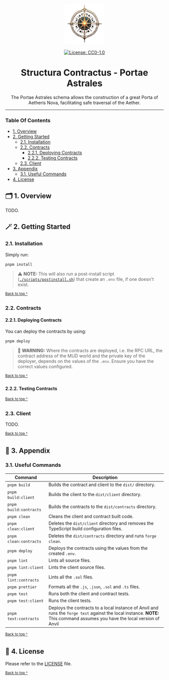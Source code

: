 <div align="center">
  <a href="https://aetherisnova.org">
    <img alt="An ornate golden compass surrounded by orbs" src="../../docs/images/emblem@128x128.png" height="128" />
  </a>
</div>

<div align="center">

[![License: CC0-1.0](https://img.shields.io/badge/License-CC0_1.0-brightgreen.svg)](./LICENSE)

</div>

<h1 align="center">
  Structura Contractus - Portae Astrales
</h1>

<p align="center">
  The Portae Astrales schema allows the construction of a great Porta of Aetheris Nova, facilitating safe traversal of the Aether.
</p>

---

### Table Of Contents

* [1. Overview](#-1-overview)
* [2. Getting Started](#-2-getting-started)
  - [2.1. Installation](#21-installation)
  - [2.2. Contracts](#22-contracts)
    - [2.2.1. Deploying Contracts](#221-deploying-contracts)
    - [2.2.2. Testing Contracts](#222-testing-contracts)
  - [2.3. Client](#23-client)
* [3. Appendix](#-3-appendix)
  - [3.1. Useful Commands](#31-useful-commands)
* [4. License](#-4-license)

## 🗂️ 1. Overview

TODO.

## 🪄 2. Getting Started

### 2.1. Installation

Simply run:

```shell
pnpm install
```

> ⚠️ **NOTE:** This will also run a post-install script ([`./scripts/postinstall.sh`](./scripts/postinstall.sh)) that create an `.env` file, if one doesn't exist.

<sup>[Back to top ^][table-of-contents]</sup>

### 2.2. Contracts

#### 2.2.1. Deploying Contracts

You can deploy the contracts by using:

```shell
pnpm deploy
```

> 🚨 **WARNING:** Where the contracts are deployed, i.e. the RPC URL, the contract address of the MUD world and the private key of the deployer, depends on the values of the `.env`. Ensure you have the correct values configured.

<sup>[Back to top ^][table-of-contents]</sup>

#### 2.2.2. Testing Contracts

<sup>[Back to top ^][table-of-contents]</sup>

### 2.3. Client

TODO.

<sup>[Back to top ^][table-of-contents]</sup>

## 📑 3. Appendix

### 3.1. Useful Commands

| Command                | Description                                                                                                                                                                  |
|------------------------|------------------------------------------------------------------------------------------------------------------------------------------------------------------------------|
| `pnpm build`           | Builds the contract and client to the `dist/` directory.                                                                                                                     |
| `pnpm build:client`    | Builds the client to the `dist/client` directory.                                                                                                                            |
| `pnpm build:contracts` | Builds the contracts to the `dist/contracts` directory.                                                                                                                      |
| `pnpm clean`           | Cleans the client and contract built code.                                                                                                                                   |
| `pnpm clean:client`    | Deletes the `dist/client` directory and removes the TypeScript build configuration files.                                                                                    |
| `pnpm clean:contracts` | Deletes the `dist/contracts` directory and runs `forge clean`.                                                                                                               |
| `pnpm deploy`          | Deploys the contracts using the values from the created `.env`.                                                                                                              |
| `pnpm lint`            | Lints all source files.                                                                                                                                                      |
| `pnpm lint:client`     | Lints the client source files.                                                                                                                                               |
| `pnpm lint:contracts`  | Lints all the `.sol` files.                                                                                                                                                  |
| `pnpm prettier`        | Formats all the `.js`, `.json`, `.sol` and `.ts` files.                                                                                                                      |
| `pnpm test`            | Runs both the client and contract tests.                                                                                                                                     |
| `pnpm test:client`     | Runs the client tests.                                                                                                                                                       |
| `pnpm test:contracts`  | Deploys the contracts to a local instance of Anvil and runs the `forge test` against the local instance. **NOTE:** This command assumes you have the local version of Anvil  |

<sup>[Back to top ^][table-of-contents]</sup>

## 📄 4. License

Please refer to the [LICENSE][license] file.

<sup>[Back to top ^][table-of-contents]</sup>

<!-- links -->
[table-of-contents]: #table-of-contents
[license]: ./LICENSE
